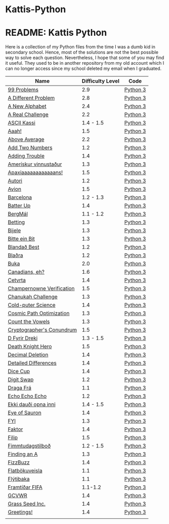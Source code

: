 # Kattis-Python
<html>
  <head>
    <h1> README: Kattis Python 
    </h1>
  </head>
  <body>
    Here is a collection of my Python files from the time I was a dumb kid in secondary school. 
    Hence, most of the solutions are not the best possible way to solve each question. 
    Nevertheless, I hope that some of you may find it useful. They used to be in another repository from my old account which I can no longer access since my school deleted my email when I graduated. 
  </body>
</html>


| Name          | Difficulty Level | Code    |
| ------------- | ---------------- |---------|
|[99 Problems](https://open.kattis.com/problems/99problems)|2.9|[Python 3](https://github.com/szczeryl/Kattis-Python/blob/main/src/99%20Problems.py)|
|[A Different Problem](https://open.kattis.com/problems/different)|2.8|[Python 3](https://github.com/szczeryl/Kattis-Python/blob/main/src/A%20Different%20Problem.py)|
|[A New Alphabet](https://open.kattis.com/problems/anewalphabet)| 2.4            |[Python 3](https://github.com/szczeryl/Kattis-Python/blob/main/src/A%20New%20Alphabet.py)|
|[A Real Challenge](https://open.kattis.com/problems/areal) | 2.2 |[Python 3](https://github.com/szczeryl/Kattis-Python/blob/main/src/A%20Real%20Challenge.py)|
|[ASCII Kassi](https://open.kattis.com/problems/asciikassi)   |  1.4 - 1.5       |[Python 3](https://github.com/szczeryl/Kattis-Python/blob/main/src/ASCII%20Kassi.py) |
|[Aaah!](https://open.kattis.com/problems/aaah)|1.5|[Python 3](https://github.com/szczeryl/Kattis-Python/blob/main/src/Aaah!.py)|
|[Above Average](https://open.kattis.com/problems/aboveaverage)|2.2|[Python 3](https://github.com/szczeryl/Kattis-Python/blob/main/src/Above%20Average.py)|
|[Add Two Numbers](https://open.kattis.com/problems/addtwonumbers)|1.2|[Python 3](https://github.com/szczeryl/Kattis-Python/blob/main/src/Add%20Two%20Numbers.py)|
|[Adding Trouble](https://open.kattis.com/problems/addingtrouble)|1.4|[Python 3](https://github.com/szczeryl/Kattis-Python/blob/main/src/Adding%20Trouble.py)|
|[Amerískur vinnustaður](https://open.kattis.com/problems/ameriskur)|1.3|[Python 3](https://github.com/szczeryl/Kattis-Python/blob/main/src/Amer%C3%ADskur%20vinnusta%C3%B0ur.py)|
|[Apaxiaaaaaaaaaaaans!](https://open.kattis.com/problems/apaxiaaans)|1.5|[Python 3](https://github.com/szczeryl/Kattis-Python/blob/main/src/Apaxiaaaaaaaaaaaans!.py)|
|[Autori](https://open.kattis.com/problems/autori)|1.2|[Python 3](https://github.com/szczeryl/Kattis-Python/blob/main/src/Autori.py)|
|[Avion](https://open.kattis.com/problems/avion)|1.5|[Python 3](https://github.com/szczeryl/Kattis-Python/blob/main/src/Avion.py)|
|[Barcelona](https://open.kattis.com/problems/barcelona)|1.2 - 1.3|[Python 3](https://github.com/szczeryl/Kattis-Python/blob/main/src/Barcelona.py)|
|[Batter Up](https://open.kattis.com/problems/batterup)| 1.4|[Python 3](https://github.com/szczeryl/Kattis-Python/blob/main/src/Batter%20Up.py)|
|[BergMál](https://open.kattis.com/problems/bergmal)| 1.1 - 1.2|[Python 3](https://github.com/szczeryl/Kattis-Python/blob/main/src/BergM%C3%A1l.py)|
|[Betting](https://open.kattis.com/problems/betting)| 1.3|[Python 3](https://open.kattis.com/problems/betting.py)|
|[Bijele](https://open.kattis.com/problems/bijele)|1.3|[Python 3](https://github.com/szczeryl/Kattis-Python/blob/main/src/Bijele.py)|
|[Bitte ein Bit](https://open.kattis.com/problems/bitteeinbit)|1.3|[Python 3](https://github.com/szczeryl/Kattis-Python/blob/main/src/Bitte%20ein%20Bit.py)|
|[Blandað Best](https://open.kattis.com/problems/blandadbest)|1.2|[Python 3](https://github.com/szczeryl/Kattis-Python/blob/main/src/Blanda%C3%B0%20Best.py)|
|[Blaðra](https://open.kattis.com/problems/bladra2)|1.2|[Python 3](https://github.com/szczeryl/Kattis-Python/blob/main/src/Bla%C3%B0ra.py)|
|[Buka](https://open.kattis.com/problems/buka)|2.0|[Python 3](https://github.com/szczeryl/Kattis-Python/blob/main/src/Buka.py)|
|[Canadians, eh?](https://open.kattis.com/problems/canadianseh)|1.6|[Python 3](https://github.com/szczeryl/Kattis-Python/blob/main/src/Canadians%2C%20eh%3F.py)|
|[Cetvrta](https://open.kattis.com/problems/cetvrta)|1.4|[Python 3](https://github.com/szczeryl/Kattis-Python/blob/main/src/Cetvrta.py)|
|[Champernowne Verification](https://open.kattis.com/problems/champernowneverification)|1.5|[Python 3](https://github.com/szczeryl/Kattis-Python/blob/main/src/Champernowne%20Verification.py)|
|[Chanukah Challenge](https://open.kattis.com/problems/chanukah)|1.3|[Python 3](https://github.com/szczeryl/Kattis-Python/blob/main/src/Chanukah%20Challenge.py)|
|[Cold-puter Science](https://open.kattis.com/problems/cold)|1.4|[Python 3](https://github.com/szczeryl/Kattis-Python/blob/main/src/Cold-puter%20Science.py)|
|[Cosmic Path Optimization](https://open.kattis.com/problems/cosmicpathoptimization)|1.3|[Python 3](https://github.com/szczeryl/Kattis-Python/blob/main/src/Cosmic%20Path%20Optimization.py)|
|[Count the Vowels](https://open.kattis.com/problems/countthevowels)|1.3|[Python 3](https://github.com/szczeryl/Kattis-Python/blob/main/src/Count%20the%20Vowels.py)|
|[Cryptographer's Conundrum](https://open.kattis.com/problems/conundrum)|1.5|[Python 3](https://github.com/szczeryl/Kattis-Python/blob/main/src/Cryptographer's%20Conundrum.py)|
|[D Fyrir Dreki](https://open.kattis.com/problems/dfyrirdreki)|1.3 - 1.5|[Python 3](https://github.com/szczeryl/Kattis-Python/blob/main/src/D%20Fyrir%20Dreki.py)|
|[Death Knight Hero](https://open.kattis.com/problems/deathknight)|1.5|[Python 3](https://github.com/szczeryl/Kattis-Python/blob/main/src/Death%20Knight%20Hero.py)|
|[Decimal Deletion](https://open.kattis.com/problems/decimaldeletion)|1.4|[Python 3](https://github.com/szczeryl/Kattis-Python/blob/main/src/Decimal%20Deletion.py)|
|[Detailed Differences](https://open.kattis.com/problems/detaileddifferences)|1.4|[Python 3](https://github.com/szczeryl/Kattis-Python/blob/main/src/Detailed%20Differences.py)|
|[Dice Cup](https://open.kattis.com/problems/dicecup)|1.4|[Python 3](https://github.com/szczeryl/Kattis-Python/blob/main/src/Dice%20Cup.py)|
|[Digit Swap](https://open.kattis.com/problems/digitswap)|1.2|[Python 3](https://github.com/szczeryl/Kattis-Python/blob/main/src/Digit%20Swap.py)|
|[Draga Frá](https://open.kattis.com/problems/dragafra)|1.1|[Python 3](https://github.com/szczeryl/Kattis-Python/blob/main/src/Draga%20Fr%C3%A1.py)|
|[Echo Echo Echo](https://open.kattis.com/problems/echoechoecho)|1.2|[Python 3](https://github.com/szczeryl/Kattis-Python/blob/main/src/Echo%20Echo%20Echo.py)|
|[Ekki dauði opna inni](https://open.kattis.com/problems/ekkidaudi)|1.4 - 1.5|[Python 3](https://github.com/szczeryl/KattisPython/blob/main/src/Ekki%20dau%C3%B0i%20opna%20inni.py)|
|[Eye of Sauron](https://open.kattis.com/problems/eyeofsauron)| 1.4|[Python 3](https://github.com/szczeryl/Kattis-Python/blob/main/src/Eye%20of%20Sauron.py)|
|[FYI](https://open.kattis.com/problems/fyi)|1.3|[Python 3](https://github.com/szczeryl/Kattis-Python/blob/main/src/FYI.py)|
|[Faktor](https://open.kattis.com/problems/faktor)|1.4|[Python 3](https://github.com/szczeryl/Kattis-Python/blob/main/src/Faktor.py)|
|[Filip](https://open.kattis.com/problems/filip)|1.5|[Python 3](https://github.com/szczeryl/Kattis-Python/blob/main/src/Filip.py)|
|[Fimmtudagstilboð](https://open.kattis.com/problems/fimmtudagstilbod)|1.2 - 1.5|[Python 3](https://github.com/szczeryl/Kattis-Python/blob/main/src/Fimmtudagstilbo%C3%B0.py)|
|[Finding an A](https://open.kattis.com/problems/findingana)|1.3|[Python 3](https://github.com/szczeryl/Kattis-Python/blob/main/src/Finding%20an%20A.py)|
|[FizzBuzz](https://open.kattis.com/problems/fizzbuzz)|1.4|[Python 3](https://github.com/szczeryl/Kattis-Python/blob/main/src/FizzBuzz.py)|
|[Flatbökuveisla](https://open.kattis.com/problems/flatbokuveisla)|1.1|[Python 3](https://github.com/szczeryl/Kattis-Python/blob/main/src/Flatb%C3%B6kuveisla.py)|
|[Flýtibaka](https://open.kattis.com/problems/flytibaka)|1.1|[Python 3](https://github.com/szczeryl/Kattis-Python/blob/main/src/Fl%C3%BDtibaka.py)|
|[Framtíðar FIFA](https://open.kattis.com/problems/fifa)|1.1-1.2|[Python 3](https://github.com/szczeryl/Kattis-Python/blob/main/src/Framt%C3%AD%C3%B0ar%20FIFA.py)|
|[GCVWR](https://open.kattis.com/problems/gcvwr)|1.4|[Python 3](https://github.com/szczeryl/Kattis-Python/blob/main/src/GCVWR.py)|
|[Grass Seed Inc.](https://open.kattis.com/problems/grassseed)|1.4|[Python 3](https://github.com/szczeryl/Kattis-Python/blob/main/src/Grass%20Seed%20Inc.py)|
|[Greetings!](https://open.kattis.com/problems/greetings2)|1.4|[Python 3](https://github.com/szczeryl/Kattis-Python/blob/main/src/Greetings.py)|
|               |                  |         |

